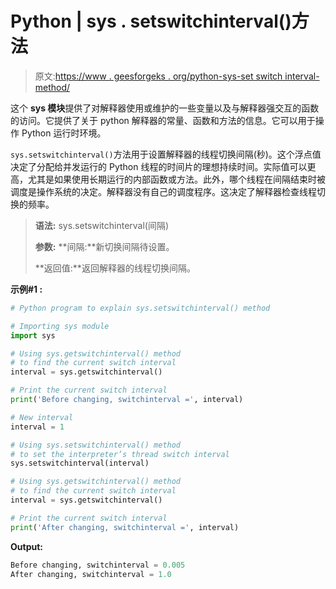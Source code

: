 # Python | sys . setswitchinterval()方法

> 原文:[https://www . geesforgeks . org/python-sys-set switch interval-method/](https://www.geeksforgeeks.org/python-sys-setswitchinterval-method/)

这个 **sys 模块**提供了对解释器使用或维护的一些变量以及与解释器强交互的函数的访问。它提供了关于 python 解释器的常量、函数和方法的信息。它可以用于操作 Python 运行时环境。

`sys.setswitchinterval()`方法用于设置解释器的线程切换间隔(秒)。这个浮点值决定了分配给并发运行的 Python 线程的时间片的理想持续时间。实际值可以更高，尤其是如果使用长期运行的内部函数或方法。此外，哪个线程在间隔结束时被调度是操作系统的决定。解释器没有自己的调度程序。这决定了解释器检查线程切换的频率。

> **语法:** sys.setswitchinterval(间隔)
> 
> **参数:**
> **间隔:**新切换间隔待设置。
> 
> **返回值:**返回解释器的线程切换间隔。

**示例#1 :**

```py
# Python program to explain sys.setswitchinterval() method 

# Importing sys module 
import sys 

# Using sys.getswitchinterval() method 
# to find the current switch interval 
interval = sys.getswitchinterval()

# Print the current switch interval 
print('Before changing, switchinterval =', interval) 

# New interval
interval = 1

# Using sys.setswitchinterval() method 
# to set the interpreter’s thread switch interval
sys.setswitchinterval(interval)

# Using sys.getswitchinterval() method 
# to find the current switch interval 
interval = sys.getswitchinterval()

# Print the current switch interval 
print('After changing, switchinterval =', interval) 
```

**Output:**

```py
Before changing, switchinterval = 0.005
After changing, switchinterval = 1.0

```